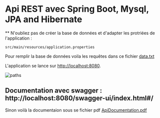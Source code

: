 # Api REST avec Spring Boot, Mysql, JPA and Hibernate 


** N'oubliez pas de créer la base de données  et d'adapter les protriées de l'application :

`src/main/resources/application.properties`

Pour remplir la base de données voila les requêtes dans ce fichier
[data.txt](https://github.com/yahyatahix/rentalProject/files/7096129/data.txt)



L'application se lance sur  <http://localhost:8080>.

![paths](https://user-images.githubusercontent.com/42356166/131783099-7323f025-5dc8-4b67-9f79-ea2a83cd2812.PNG)

## Documentation avec swagger : http://localhost:8080/swagger-ui/index.html#/

Sinon voilà la documentaion sous se fichier pdf [ApiDocumentation.pdf](https://github.com/yahyatahix/rentalProject/files/7096132/ApiDocumentation.pdf)
